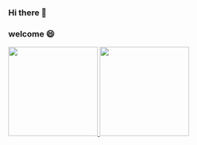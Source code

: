 ### Hi there 👋

### welcome :smile:

<p align="left">
<a href="https://github.com/cloudfreexiao">
  <img height="180em" src="https://github-readme-stats-eight-theta.vercel.app/api/top-langs/?username=cloudfreexiao&layout=compact&langs_count=8&theme=algolia"/>
  <img height="180em" src="https://github-readme-stats-eight-theta.vercel.app/api?username=cloudfreexiao&show_icons=true&theme=algolia&include_all_commits=true&count_private=true"/>
</a>
</p>

<!--
**samoyedsun/samoyedsun** is a ✨ _special_ ✨ repository because its `README.md` (this file) appears on your GitHub profile.

Here are some ideas to get you started:

- 🔭 I’m currently working on ...
- 🌱 I’m currently learning ...
- 👯 I’m looking to collaborate on ...
- 🤔 I’m looking for help with ...
- 💬 Ask me about ...
- 📫 How to reach me: ...
- 😄 Pronouns: ...
- ⚡ Fun fact: ...
-->

